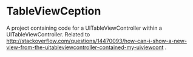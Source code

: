 TableViewCeption
================

A project containing code for a UITableViewController within a UITableViewController. Related to http://stackoverflow.com/questions/14470093/how-can-i-show-a-new-view-from-the-uitableviewcontroller-contained-my-uiviewcont . 